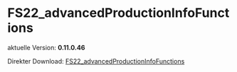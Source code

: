 # FS22_advancedProductionInfoFunctions

aktuelle Version: **0.11.0.46**

Direkter Download: [FS22_advancedProductionInfoFunctions](https://github.com/inconspicuously007/FS22_advancedProductionInfoFunctions/releases/latest/download/FS22_advancedProductionInfoFunctions.zip)
